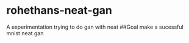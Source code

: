 # rohethans-neat-gan
A experimentation trying to do gan with neat
##Goal
make a sucessful mnist neat gan
